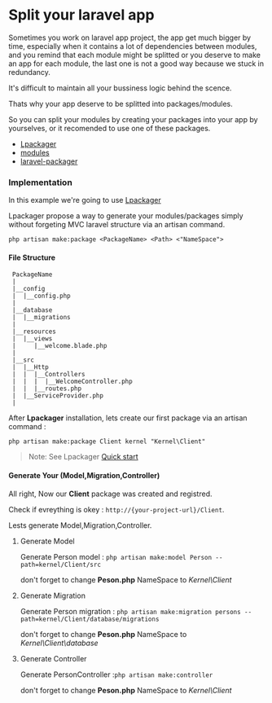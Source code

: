 # Split your laravel app

Sometimes you work on laravel app project, the app get much bigger by time, especially when it contains a lot of dependencies between modules, and you remind that each module might be splitted or you deserve to make an app for each module, the last one is not a good way because we stuck in redundancy.

It's difficult to maintain all your bussiness logic behind the scence.

Thats why your app deserve to be splitted into packages/modules.

So you can split your modules by creating your packages into your app by yourselves, or 
it recomended to use one of these packages.

 * [Lpackager](https://github.com/amranidev/lpackager) 
 * [modules](https://github.com/caffeinated/modules)
 * [laravel-packager](https://github.com/Jeroen-G/laravel-packager)

### Implementation

In this example we're going to use [Lpackager](https://github.com/amranidev/lpackager)

Lpackager propose a way to generate your modules/packages simply without forgeting MVC laravel structure via an artisan command.

`php artisan make:package <PackageName> <Path> <"NameSpace">`

#### File Structure
```
 PackageName
 |
 |__config
 |  |__config.php
 |
 |__database
 |  |__migrations 
 |
 |__resources
 |  |__views
 |     |__welcome.blade.php
 |
 |__src
 |  |__Http
 |  |  |__Controllers
 |  |  |  |__WelcomeController.php
 |  |  |__routes.php
 |  |__ServiceProvider.php				
 |
```
After **Lpackager** installation, lets create our first package via an artisan command : 

`php artisan make:package Client kernel "Kernel\Client"`

> Note: See Lpackager [Quick start](https://github.com/amranidev/lpackager#ii-quick-start)

#### Generate Your (Model,Migration,Controller)

All right, Now our **Client** package was created and registred.

Check if evreything is okey : `http://{your-project-url}/Client`.  

Lests generate Model,Migration,Controller.

 1. Generate Model
	
    Generate Person model : `php artisan make:model Person --path=kernel/Client/src`
 	
 	don't forget to change **Peson.php** NameSpace to *Kernel\Client*

 2. Generate Migration
	
	Generate Person migration : `php artisan make:migration persons --path=kernel/Client/database/migrations`
	
	don't forget to change **Peson.php** NameSpace to *Kernel\Client\database*

 3. Generate Controller 

    Generate PersonController :`php artisan make:controller`
	
	don't forget to change **Peson.php** NameSpace to *Kernel\Client*